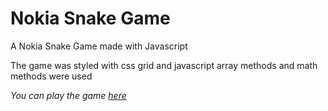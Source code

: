 # Nokia Snake Game
A Nokia Snake Game made with Javascript

The game was styled with css grid and javascript array methods and math methods were used

*You can play the game [here](https://onanuviie.github.io/Nokia-Snake-Game/)*

